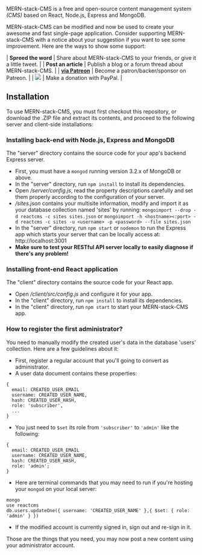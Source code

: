 MERN-stack-CMS is a free and open-source content management system *(CMS)* based on React, Node.js, Express and MongoDB.



MERN-stack-CMS can be modified and now be used to create your awesome and fast single-page application. Consider supporting MERN-stack-CMS with a notice about your suggestion if you want to see some improvement. Here are the ways to show some support:



| **Spreed the word** | Share about MERN-stack-CMS to your friends, or give it a little tweet. |
| **Post an article** | Publish a blog or a forum thread about MERN-stack-CMS. |
| [**via Patreon**](https://www.patreon.com/5ervant) | Become a patron/backer/sponsor on Patreon. |
| [![](https://www.paypalobjects.com/en_US/i/btn/btn_donateCC_LG.gif)](https://www.paypal.com/cgi-bin/webscr?cmd=_s-xclick&hosted_button_id=7CKXRHMTRVSZC) | Make a donation with PayPal. |




## Installation

To use MERN-stack-CMS, you must first checkout this repository, or download the .ZIP file and extract its contents, and proceed to the following server and client-side installations:

### Installing back-end with Node.js, Express and MongoDB

The "server" directory contains the source code for your app's backend Express server.

 - First, you must have a `mongod` running version 3.2.x of MongoDB or above.
 - In the "server" directory, run `npm install` to install its dependencies.
 - Open */server/config.js*, read the property descriptions carefully and set them properly according to the configuration of your server.
 - */sites.json* contains your multisite information, modify and import it as your database collection named 'sites' by running: `mongoimport --drop -d reactcms -c sites sites.json` or `mongoimport -h <hostname><:port> -d reactcms -c sites -u <username> -p <password> --file sites.json`
 - In the "server" directory, run `npm start` or `nodemon` to run the Express app which starts your server that can be locally access at: http://localhost:3001
 - **Make sure to test your RESTful API server locally to easily diagnose if there's any problem!**

### Installing front-end React application

The "client" directory contains the source code for your React app.

 - Open */client/src/config.js* and configure it for your app.
 - In the "client" directory, run `npm install` to install its dependencies.
 - In the "client" directory, run `npm start` to start your MERN-stack-CMS app.

### How to register the first administrator?

You need to manually modify the created user's data in the database 'users' collection. Here are a few guidelines about it:

 - First, register a regular account that you'll going to convert as administrator.
 - A user data document contains these properties:
~~~~
{
  email: CREATED_USER_EMAIL
  username: CREATED_USER_NAME,
  hash: CREATED_USER_HASH,
  role: 'subscriber',
  ...
}
~~~~
 - You just need to `$set` its role from `'subscriber'` to `'admin'` like the following:
~~~~
{
  email: CREATED_USER_EMAIL
  username: CREATED_USER_NAME,
  hash: CREATED_USER_HASH,
  role: 'admin';
}
~~~~
 - Here are terminal commands that you may need to run if you're hosting your `mongod` on your local server:
~~~~
mongo
use reactcms
db.users.updateOne({ username: 'CREATED_USER_NAME' },{ $set: { role: 'admin' } })
~~~~
 - If the modified account is currently signed in, sign out and re-sign in it.

Those are the things that you need, you may now post a new content using your administrator account.
